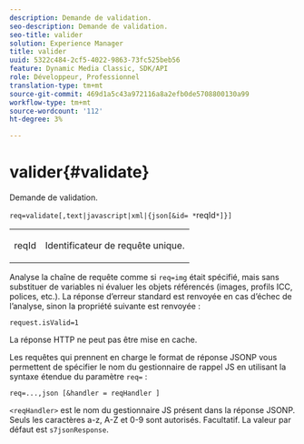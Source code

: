 ```yaml
---
description: Demande de validation.
seo-description: Demande de validation.
seo-title: valider
solution: Experience Manager
title: valider
uuid: 5322c484-2cf5-4022-9863-73fc525beb56
feature: Dynamic Media Classic, SDK/API
role: Développeur, Professionnel
translation-type: tm+mt
source-git-commit: 469d1a5c43a972116a8a2efb0de5708800130a99
workflow-type: tm+mt
source-wordcount: '112'
ht-degree: 3%

---
```



# valider{#validate}

Demande de validation.

`req=validate[,text|javascript|xml|{json[&id= *`reqId`*]}]`

<table id="simpletable_F214CDA7580A46C0B5CF14CF13AA9B0A"> 
 <tr class="strow"> 
  <td class="stentry"> <p><span class="codeph"><span class="varname"> reqId</span> </span> </p> </td> 
  <td class="stentry"> <p>Identificateur de requête unique. </p></td> 
 </tr> 
</table>

Analyse la chaîne de requête comme si `req=img` était spécifié, mais sans substituer de variables ni évaluer les objets référencés (images, profils ICC, polices, etc.). La réponse d’erreur standard est renvoyée en cas d’échec de l’analyse, sinon la propriété suivante est renvoyée :

`request.isValid=1`

La réponse HTTP ne peut pas être mise en cache.

Les requêtes qui prennent en charge le format de réponse JSONP vous permettent de spécifier le nom du gestionnaire de rappel JS en utilisant la syntaxe étendue du paramètre `req=` :

`req=...,json [&handler = reqHandler ]`

`<reqHandler>` est le nom du gestionnaire JS présent dans la réponse JSONP. Seuls les caractères a-z, A-Z et 0-9 sont autorisés. Facultatif. La valeur par défaut est `s7jsonResponse`.
